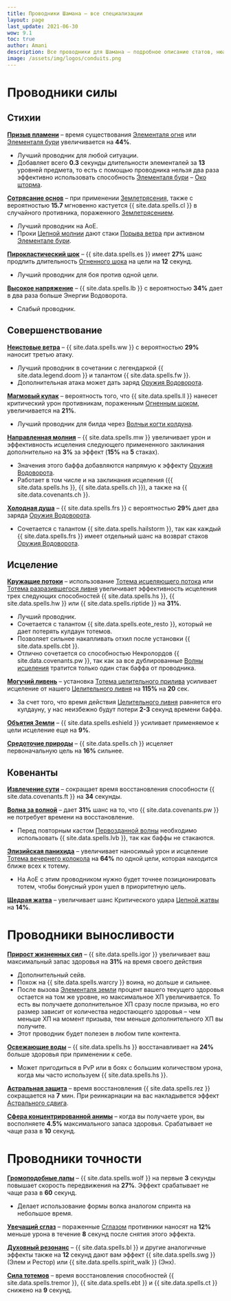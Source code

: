 ```yaml
---
title: Проводники Шамана – все специализации 
layout: page
last_update: 2021-06-30
wow: 9.1
toc: true
author: Amani
description: Все проводники для Шамана – подробное описание статов, нюансы механики, рекомендации по выбору.
image: /assets/img/logos/conduits.png
---
```


# Проводники силы

## Стихии

<a href="https://ru.wowhead.com/spell=338303?ilvl=252" target="blank" data-wh-icon-size="medium" >**Призыв пламени**</a> – время существования [Элементаля огня](https://ru.wowhead.com/spell=198067) или [Элементаля бури](https://ru.wowhead.com/spell=192249) увеличивается на **44%**.

* Лучший проводник для любой ситуации.
* Добавляет всего **0.3** секунды длительности элементалей за **13** уровней предмета, то есть с помощью проводника нельзя два раза эффективно использовать способность [Элементаля бури](https://ru.wowhead.com/spell=192249) – [Око шторма](https://ru.wowhead.com/spell=157375/).

<a href="https://ru.wowhead.com/spell=338252?ilvl=252" target="blank" data-wh-icon-size="medium" >**Сотрясание основ**</a> – при применении [Землетрясения](https://ru.wowhead.com/spell=61882), также с вероятностью **15.7** мгновенно кастуется {{ site.data.spells.cl }} в случайного противника, пораженного [Землетрясением](https://ru.wowhead.com/spell=61882).

* Лучший проводник на АоЕ.
* Проки [Цепной молнии](https://ru.wowhead.com/spell=188443) дают стаки [Порыва ветра](https://ru.wowhead.com/spell=263806) при активном [Элементале бури](https://ru.wowhead.com/spell=192249).

<a href="https://ru.wowhead.com/spell=345594?ilvl=252" target="blank" data-wh-icon-size="medium" >**Пирокластический шок**</a> – {{ site.data.spells.es }} имеет **27%** шанс продлить длительность [Огненного шока](https://ru.wowhead.com/spell=188389) на цели на **12** секунд.

* Лучший проводник для боя против одной цели.

<a href="https://ru.wowhead.com/spell=338131?ilvl=252" target="blank" data-wh-icon-size="medium" >**Высокое напряжение**</a> – {{ site.data.spells.lb }} с вероятностью **34%** дает в два раза больше Энергии Водоворота.

* Слабый проводник.

## Совершенствование

<a href="https://ru.wowhead.com/spell=338318?ilvl=252" target="blank" data-wh-icon-size="medium" >**Неистовые ветра**</a> – {{ site.data.spells.ww }} с вероятностью **29%** наносит третью атаку.

* Лучший проводник в сочетании с легендаркой {{ site.data.legend.doom }} и талантом {{ site.data.spells.fw }}.
* Дополнительная атака может дать заряд [Оружия Водоворота](https://ru.wowhead.com/spell=187880).

<a href="https://ru.wowhead.com/spell=338331?ilvl=252" target="blank" data-wh-icon-size="medium" >**Магмовый кулак**</a> – вероятность того, что {{ site.data.spells.ll }} нанесет критический урон противникам, пораженным [Огненным шоком](https://ru.wowhead.com/spell=188389), увеличивается на **21%**.

* Лучший проводник для билда через [Волчьи когти колдуна](https://ru.wowhead.com/spell=335897).

<a href="https://ru.wowhead.com/spell=338322?ilvl=252" target="blank" data-wh-icon-size="medium" >**Направленная молния**</a> – {{ site.data.spells.mw }} увеличивает урон и эффективность исцеления следующего примененного заклинания дополнительно на **3%** за эффект (**15%** на **5** стаках).

* Значения этого баффа добавляются напрямую к эффекту [Оружия Водоворота](https://ru.wowhead.com/spell=187880).  
* Работает в том числе и на заклинания исцеления ({{ site.data.spells.hs }}, {{ site.data.spells.ch }}), а также на {{ site.data.covenants.ch }}.

<a href="https://ru.wowhead.com/spell=338325?ilvl=252" target="blank" data-wh-icon-size="medium" >**Холодная душа**</a> – {{ site.data.spells.frs }} с вероятностью **29%** дает два заряда [Оружия Водоворота](https://ru.wowhead.com/spell=187880).

* Сочетается с талантом {{ site.data.spells.hailstorm }}, так как каждый {{ site.data.spells.frs }} имеет отдельный шанс на возврат стаков [Оружия Водоворота](https://ru.wowhead.com/spell=187880).

## Исцеление

<a href="https://ru.wowhead.com/spell=338339?ilvl=252" target="blank" data-wh-icon-size="medium" >**Кружащие потоки**</a> – использование [Тотема исцеляющего потока](https://ru.wowhead.com/spell=5394) или [Тотема разразившегося ливня](https://ru.wowhead.com/spell=) увеличивает эффективность исцеления трех следующих способностей {{ site.data.spells.hs }}, {{ site.data.spells.hw }} или {{ site.data.spells.riptide }} на **31%**.

* Лучший проводник.
* Сочетается с талантом {{ site.data.spells.eote_resto }}, который не дает потерять кулдаун тотемов.
* Позволяет сильнее накапливать отхил после установки {{ site.data.spells.cbt }}.
* Отлично сочетается со способностью Некролордов {{ site.data.covenants.pw }}, так как за все дублированные [Волны исцеления](https://ru.wowhead.com/spell=77472) тратится только один стак баффа от проводника.

<a href="https://ru.wowhead.com/spell=338343?ilvl=252" target="blank" data-wh-icon-size="medium" >**Могучий ливень**</a> – установка [Тотема целительного прилива](https://ru.wowhead.com/spell=108280) усиливает исцеление от нашего [Целительного ливня](https://ru.wowhead.com/spell=73920) на **115%** на **20** сек.

* За счет того, что время действия [Целительного ливня](https://ru.wowhead.com/spell=73920) равняется его кулдауну, у нас неизбежно будут потери **2-3** секунд времени баффа.
 
<a href="https://ru.wowhead.com/spell=338329?ilvl=252" target="blank" data-wh-icon-size="medium" >**Объятия Земли**</a> – {{ site.data.spells.eshield }} усиливает применяемое к цели исцеление еще на **9%**.

<a href="https://ru.wowhead.com/spell=338346?ilvl=252" target="blank" data-wh-icon-size="medium" >**Средоточие природы**</a> – {{ site.data.spells.ch }} исцеляет первоначальную цель на **16%** сильнее.

## Ковенанты

<a href="https://ru.wowhead.com/spell=339183?ilvl=252" target="blank" data-wh-icon-size="medium" >**Извлечение сути**</a> – сокращает время восстановления способности {{ site.data.covenants.ft }} на **34** секунды.  

<a href="https://ru.wowhead.com/spell=339186?ilvl=252" target="blank" data-wh-icon-size="medium" >**Волна за волной**</a> – дает **31%** шанс на то, что {{ site.data.covenants.pw }} не потребует времени на восстановление.

* Перед повторным кастом [Первозданной волны](https://ru.wowhead.com/spell=326059) необходимо использовать {{ site.data.spells.lvb }}, так как баффы не стакаются.  

<a href="https://ru.wowhead.com/spell=339182" target="blank" data-wh-icon-size="medium" >**Элизийская панихида**</a> – увеличивает наносимый урон и исцеление [Тотема вечернего колокола](https://ru.wowhead.com/spell=324386) на **64%** по одной цели, которая находится ближе всех к тотему.

* На АоЕ с этим проводником нужно будет точнее позиционировать тотем, чтобы бонусный урон ушел в приоритетную цель.  

<a href="https://ru.wowhead.com/spell=339185?ilvl=252" target="blank" data-wh-icon-size="medium" >**Щедрая жатва**</a> – увеличивает шанс Критического удара [Цепной жатвы](https://ru.wowhead.com/spell=320674) на **14%**.

# Проводники выносливости

<a href="https://ru.wowhead.com/spell=337981?ilvl=252" target="blank" data-wh-icon-size="medium" >**Прирост жизненных сил**</a> – {{ site.data.spells.igor }} увеличивает ваш максимальный запас здоровья на **31%** на время своего действия

* Дополнительный сейв.  
* Похож на {{ site.data.spells.warcry }} воина, но дольше и сильнее.  
* После вызова [Элементаля земли](https://ru.wowhead.com/spell=198103) процент вашего текущего здоровья остается на том же уровне, но максимальное ХП увеличивается. То есть вы получаете дополнительное ХП сразу после призыва, но его размер зависит от количества недостающего здоровья – чем меньше ХП на момент призыва, тем меньше дополнительного ХП вы получите.
* Этот проводник будет полезен в любом типе контента.

<a href="https://ru.wowhead.com/spell=337974?ilvl=252" target="blank" data-wh-icon-size="medium" >**Освежающие воды**</a> – {{ site.data.spells.hs }} восстанавливает на **24%** больше здоровья при применении к себе.

* Может пригодиться в PvP или в боях с большим количеством урона, когда мы часто используем {{ site.data.spells.hs }}.  

<a href="https://ru.wowhead.com/spell=337964?ilvl=252" target="blank" data-wh-icon-size="medium" >**Астральная защита**</a> – время восстановления {{ site.data.spells.rez }} сокращается на **7** мин. При реинкарнации на вас накладывется эффект [Астрального сдвига](https://ru.wowhead.com/spell=108271).

<a href="https://ru.wowhead.com/spell=357888?ilvl=252" target="blank" data-wh-icon-size="medium" >**Сфера концентрированной анимы**</a> – когда вы получаете урон, вы восполняете **4.5%** максимального запаса здоровья. Срабатывает не чаще раза в **10** секунд.

# Проводники точности

<a href="https://ru.wowhead.com/spell=338033?ilvl=252" target="blank" data-wh-icon-size="medium" >**Громоподобные лапы**</a> – {{ site.data.spells.wolf }} на первые **3** секунды повышает скорость передвижения на **27%**. Эффект срабатывает не чаще раза в **60** секунд.  

* Делает использование формы волка аналогом спринта на небольшое время.  

<a href="https://ru.wowhead.com/spell=338054?ilvl=252" target="blank" data-wh-icon-size="medium" >**Увечащий сглаз**</a> – пораженные [Сглазом](https://ru.wowhead.com/spell=51514) противники наносят на **12%** меньше урона в течение **8** секунд после снятия этого эффекта.

<a href="https://ru.wowhead.com/spell=338048?ilvl=252" target="blank" data-wh-icon-size="medium" >**Духовный резонанс**</a> – {{ site.data.spells.bl }} и другие аналогичные эффекты также на **12** секунд дают вам эффект {{ site.data.spells.swg }} (Элем и Рестор) или {{ site.data.spells.spirit_walk }} (Энх).

<a href="https://ru.wowhead.com/spell=338042?ilvl=252" target="blank" data-wh-icon-size="medium" >**Сила тотемов**</a> – время восстановления способностей {{ site.data.spells.tremor }}, {{ site.data.spells.ebt }} и {{ site.data.spells.ct }} снижено на **9** секунд.
